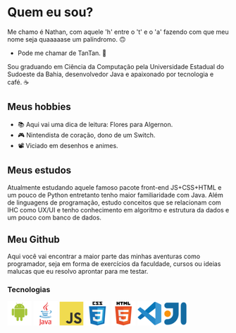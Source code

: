 # Quem eu sou?

Me chamo é Nathan, com aquele 'h' entre o 't' e o 'a' fazendo com que meu nome seja quaaaaase um palíndromo. 🙃 

- Pode me chamar de TanTan. 🍉 

Sou graduando em Ciência da Computação pela Universidade Estadual do Sudoeste da Bahia, desenvolvedor Java e apaixonado por tecnologia e café. ☕

## Meus hobbies

- 📚 Aqui vai uma dica de leitura: Flores para Algernon.
- 🎮 Nintendista de coração, dono de um Switch. 
- 📽 Viciado em desenhos e animes. 

## Meus estudos

Atualmente estudando aquele famoso pacote front-end JS+CSS+HTML e um pouco de Python entretanto tenho maior familiaridade com Java. Além de linguagens de programação, estudo conceitos que se relacionam com IHC como UX/UI e tenho conhecimento em algoritmo e estrutura da dados e um pouco com banco de dados.

## Meu Github

Aqui você vai encontrar a maior parte das minhas aventuras como programador, seja em forma de exercícios  da faculdade, cursos ou ideias malucas que eu resolvo aprontar para me testar. 

### Tecnologias

<p align="left">
    <img src="https://raw.githubusercontent.com/devicons/devicon/master/icons/android/android-original-wordmark.svg" alt="Android" width="55" height="55" />     
	<img src="https://raw.githubusercontent.com/devicons/devicon/master/icons/java/java-original-wordmark.svg" alt="Java" width="55" height="55" />
	<img src="https://raw.githubusercontent.com/devicons/devicon/master/icons/javascript/javascript-original.svg" alt="JavaScript" width="55" height="55" /> 
	<img src="https://raw.githubusercontent.com/devicons/devicon/master/icons/css3/css3-original-wordmark.svg" alt="CSS" width="55" height="55" /> 
    <img src="https://raw.githubusercontent.com/devicons/devicon/master/icons/html5/html5-original-wordmark.svg" alt="HTML5" width="55" height="55" /> 
    <img src="https://raw.githubusercontent.com/devicons/devicon/master/icons/vscode/vscode-original.svg" alt="VsCode" width="55" height="55" />    
	<img src="https://raw.githubusercontent.com/devicons/devicon/master/icons/intellij/intellij-original.svg" alt="VsCode" width="55" height="55" />     
</p>
